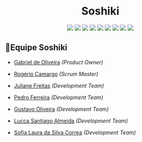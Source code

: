 <html>
       <head></head>
       <body>
              <h1 align="center">Soshiki</h1>
              <p align="center">
                     <img src="https://img.shields.io/badge/HTML5-E34F26?style=for-the-badge&logo=html5&logoColor=white">
                     <img src="https://img.shields.io/badge/CSS3-1572B6?style=for-the-badge&logo=css3&logoColor=white">
                     <img src="https://img.shields.io/badge/Java-ED8B00?style=for-the-badge&logo=java&logoColor=white">
                     <img src="https://img.shields.io/badge/Spring-6DB33F?style=for-the-badge&logo=spring&logoColor=white">
                     <img src="https://img.shields.io/badge/JavaScript-F7DF1E?style=for-the-badge&logo=javascript&logoColor=black">
                     <img src="https://img.shields.io/badge/PostgreSQL-316192?style=for-the-badge&logo=postgresql&logoColor=white">
                     <img src="https://img.shields.io/badge/Bootstrap-563D7C?style=for-the-badge&logo=bootstrap&logoColor=white">
                     <img src="https://img.shields.io/badge/Figma-F24E1E?style=for-the-badge&logo=figma&logoColor=white">
                     <img src="https://img.shields.io/badge/Eclipse-2C2255?style=for-the-badge&logo=eclipse&logoColor=white">
              </p>
 
<h2>👥Equipe Soshiki</h2>

           
 - [Gabriel de Oliveira](https://www.linkedin.com/in/gabriel-de-oliveira-88a9461b3/ "Linkedin") <i>(Product Owner)</i>

 - [Rogério Camargo](https://www.linkedin.com/in/rog%C3%A9rio-camargo-3a01191a5/ "Linkedin") <i>(Scrum Master)</i>
 
 - [Juliane Freitas](https://www.linkedin.com/in/juliane-freitas-9b6287163 "Linkedin") <i>(Development Team)</i>

 - [Pedro Ferreira](https://www.linkedin.com/in/pedro-ferreira-6a8417190/ "Linkedin") <i>(Development Team)</i>
 
 - [Gustavo Oliveira](https://www.linkedin.com/in/gustavo-oliveira-353647207/ "Linkedin") <i>(Development Team)</i>

 - [Lucca Santiago Almeida](https://www.linkedin.com/in/lucca-santiago-5244bb1a1/ "Linkedin") <i>(Development Team)</i>

 - [Sofia Laura da Silva Correa]() <i>(Development Team)</i>
